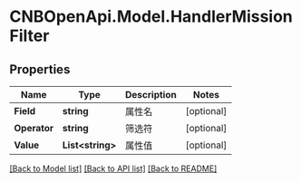 # CNBOpenApi.Model.HandlerMissionFilter

## Properties

Name | Type | Description | Notes
------------ | ------------- | ------------- | -------------
**Field** | **string** | 属性名 | [optional] 
**Operator** | **string** | 筛选符 | [optional] 
**Value** | **List&lt;string&gt;** | 属性值 | [optional] 

[[Back to Model list]](../../README.md#documentation-for-models) [[Back to API list]](../../README.md#documentation-for-api-endpoints) [[Back to README]](../../README.md)

